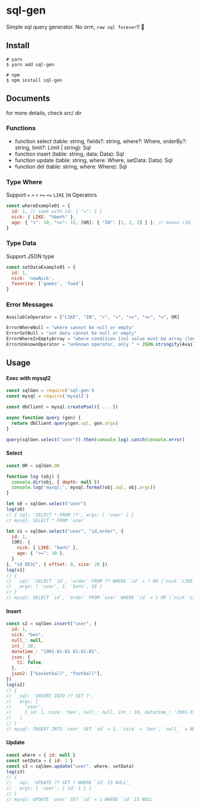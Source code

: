 # sql-gen

Simple sql query generator. No orm, `raw sql forever`!! 🎉

## Install

```shell
# yarn
$ yarn add sql-gen

# npm
$ npm install sql-gen
```

## Documents

for more details, check src/ dir

### Functions

* function select (table: string, fields?: string, where?: Where, orderBy?: string, limit?: Limit | string): Sql
* function insert (table: string, data: Data): Sql
* function update (table: string, where: Where, setData: Data): Sql
* function del (table: string, where: Where): Sql

### Type Where

Support `=` `>` `<` `>=` `<=` `LIKE` `IN` Operators

```js
const whereExample01 = {
  id: 1, // same with id: { "=": 1 }
  nick: { LIKE: "%ben%" }, 
  age: { ">": 10, "<=": 15, [OR]: { "IN": [1, 2, 3] } }, // means (10, 15] + 1 2 3
}
```

### Type Data

Support JSON type

```js
const setDataExample01 = {
  id: 1,
  nick: 'newNick',
  favorite: ['games', 'food']
}
```

### Error Messages
```js
AvailableOperator = ["LIKE", "IN", ">", "<", ">=", "<=", "=", OR]

ErrorWhereNull = "where cannot be null or empty"
ErrorSetNull = "set data cannot be null or empty"
ErrorWhereInEmptyArray = "where condition [in] value must be array (len>0)"
ErrorUnknownOperator = "unknown operator, only " + JSON.stringify(AvailableOperator) + " is available"
```

## Usage

#### Exec with mysql2

```js
const sqlGen = require('sql-gen')
const mysql = require('mysql2')

const dbClient = mysql.createPool({ ... })

async function query (gen) {
  return dbClient.query(gen.sql, gen.args)
}

query(sqlGen.select("user")).then(console.log).catch(console.error)
```

#### Select

```js
const OR = sqlGen.OR

function log (obj) {
  console.dir(obj, { depth: null })
  console.log('mysql:', mysql.format(obj.sql, obj.args))
}

let s0 = sqlGen.select("user")
log(s0)
// { sql: 'SELECT * FROM ??', args: [ 'user' ] }
// mysql: SELECT * FROM `user`

let s1 = sqlGen.select("user", "id,order", {
  id: 1,
  [OR]: {
    nick: { LIKE: "ben%" },
    age: { ">=": 10 },
  }
}, "id DESC", { offset: 0, size: 20 })
log(s1)
// {
//   sql: 'SELECT `id`, `order` FROM ?? WHERE `id` = ? OR (`nick` LIKE ? AND `age` >= ?) ORDER BY id DESC LIMIT 0, 20',
//   args: [ 'user', 1, 'ben%', 10 ]
// }
// mysql: SELECT `id`, `order` FROM `user` WHERE `id` = 1 OR (`nick` LIKE 'ben%' AND `age` >= 10) ORDER BY id DESC LIMIT 0, 20
```

#### Insert

```js
const s2 = sqlGen.insert("user", {
  id: 1,
  nick: "ben",
  null_: null,
  int_: 10,
  datetime_: "1901-01-01 01:01:01",
  json: {
    t1: false,
  },
  json2: ["basketball", "football"],
})
log(s2)
// {
//   sql: 'INSERT INTO ?? SET ?',
//   args: [
//     'user',
//     { id: 1, nick: 'ben', null_: null, int_: 10, datetime_: '1901-01-01 01:01:01', json: '{"t1":false}', json2: '["basketball","football"]'}
//   ]
// }
// mysql: INSERT INTO `user` SET `id` = 1, `nick` = 'ben', `null_` = NULL, `int_` = 10, `datetime_` = '1901-01-01 01:01:01', `json` = '{\"t1\":false}', `json2` = '[\"basketball\",\"football\"]'
```

#### Update

```js
const where = { id: null }
const setData = { id: 1 }
const s3 = sqlGen.update("user", where, setData)
log(s3)
// {
//   sql: 'UPDATE ?? SET ? WHERE `id` IS NULL',
//   args: [ 'user', { id: 1 } ]
// }
// mysql: UPDATE `user` SET `id` = 1 WHERE `id` IS NULL
```
